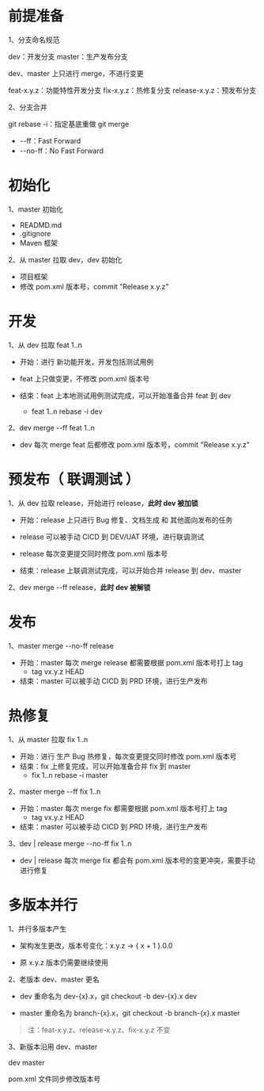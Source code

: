 # 前提准备

1、分支命名规范

dev：开发分支
master：生产发布分支

dev、master 上只进行 merge，不进行变更

feat-x.y.z：功能特性开发分支
fix-x.y.z：热修复分支
release-x.y.z：预发布分支

2、分支合并

git rebase -i：指定基底重做
git merge
 * --ff：Fast Forward
 * --no-ff：No Fast Forward

# 初始化

1、master 初始化

 * READMD.md
 * .gitignore
 * Maven 框架

2、从 master 拉取 dev，dev 初始化

 * 项目框架
 * 修改 pom.xml 版本号，commit "Release x.y.z"

# 开发

1、从 dev 拉取 feat 1..n

 * 开始：进行 新功能开发，开发包括测试用例
 
 * feat 上只做变更，不修改 pom.xml 版本号

 * 结束：feat 上本地测试用例测试完成，可以开始准备合并 feat 到 dev

   * feat 1..n rebase -i dev

2、dev merge --ff feat 1..n

 * dev 每次 merge feat 后都修改 pom.xml 版本号，commit "Release x.y.z"

# 预发布（ 联调测试 ）

1、从 dev 拉取 release，开始进行 release，**此时 dev 被加锁**

 * 开始：release 上只进行 Bug 修复、文档生成 和 其他面向发布的任务
 
 * release 可以被手动 CICD 到 DEV/UAT 环境，进行联调测试
 
 * release 每次变更提交同时修改 pom.xml 版本号

 * 结束：release 上联调测试完成，可以开始合并 release 到 dev、master

2、dev merge --ff release，**此时 dev 被解锁**

# 发布

1、master merge --no-ff release

 * 开始：master 每次 merge release 都需要根据 pom.xml 版本号打上 tag
   * tag vx.y.z HEAD
 * 结束：master 可以被手动 CICD 到 PRD 环境，进行生产发布

# 热修复

1、从 master 拉取 fix 1..n

 * 开始：进行 生产 Bug 热修复，每次变更提交同时修改 pom.xml 版本号
 * 结束：fix 上修复完成，可以开始准备合并 fix 到 master
   * fix 1..n rebase -i master

2、master merge --ff fix 1..n

 * 开始：master 每次 merge fix 都需要根据 pom.xml 版本号打上 tag
   * tag vx.y.z HEAD
 * 结束：master 可以被手动 CICD 到 PRD 环境，进行生产发布

3、dev | release merge --no-ff fix 1..n

 * dev | release 每次 merge fix 都会有 pom.xml 版本号的变更冲突，需要手动进行修复

# 多版本并行

1、并行多版本产生

 * 架构发生更改，版本号变化：x.y.z -> { x + 1 }.0.0

 * 原 x.y.z 版本仍需要继续使用

2、老版本 dev、master 更名

 * dev 重命名为 dev-{x}.x，git checkout -b dev-{x}.x dev
 
 * master 重命名为 branch-{x}.x，git checkout -b branch-{x}.x master

> 注：feat-x.y.z、release-x.y.z、fix-x.y.z 不变

3、新版本沿用 dev、master

dev
master

pom.xml 文件同步修改版本号